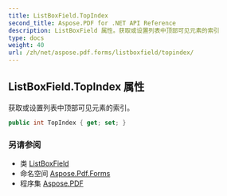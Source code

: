 ```yaml
---
title: ListBoxField.TopIndex
second_title: Aspose.PDF for .NET API Reference
description: ListBoxField 属性。获取或设置列表中顶部可见元素的索引
type: docs
weight: 40
url: /zh/net/aspose.pdf.forms/listboxfield/topindex/
---
```

## ListBoxField.TopIndex 属性

获取或设置列表中顶部可见元素的索引。

```csharp
public int TopIndex { get; set; }
```

### 另请参阅

* 类 [ListBoxField](../)
* 命名空间 [Aspose.Pdf.Forms](../../../aspose.pdf.forms/)
* 程序集 [Aspose.PDF](../../../)